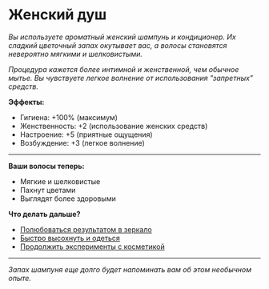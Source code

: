 # Женский душ

*Вы используете ароматный женский шампунь и кондиционер. Их сладкий цветочный запах окутывает вас, а волосы становятся невероятно мягкими и шелковистыми.*

*Процедура кажется более интимной и женственной, чем обычное мытье. Вы чувствуете легкое волнение от использования "запретных" средств.*

**Эффекты:**
- Гигиена: +100% (максимум)
- Женственность: +2 (использование женских средств)
- Настроение: +5 (приятные ощущения)
- Возбуждение: +3 (легкое волнение)

---

**Ваши волосы теперь:**
- Мягкие и шелковистые
- Пахнут цветами
- Выглядят более здоровыми

**Что делать дальше?**

- [Полюбоваться результатом в зеркало](mirror)
- [Быстро высохнуть и одеться](room)
- [Продолжить эксперименты с косметикой](set:femininity=+1&mood=+5&next=bathroom_location)

---

*Запах шампуня еще долго будет напоминать вам об этом необычном опыте.* 